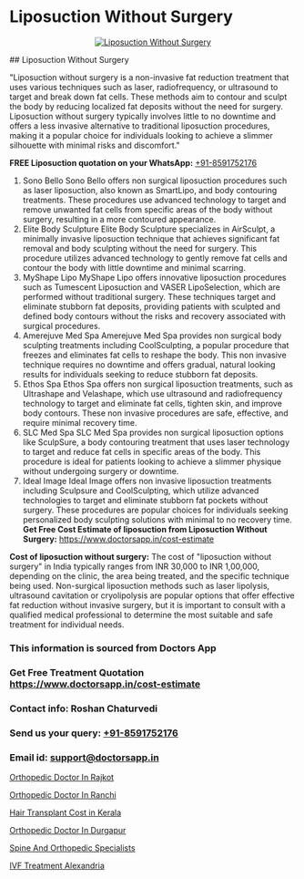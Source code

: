 # Liposuction Without Surgery

<p align="center">
  <a href="https://doctorsapp.co.in/uploads/treatment_image/liposuction.jpg">
    <img src="https://doctorsapp.co.in/treatment/liposuction" alt="Liposuction Without Surgery">
  </a>
</p>
## Liposuction Without Surgery

"Liposuction without surgery is a non-invasive fat reduction treatment that uses various techniques such as laser, radiofrequency, or ultrasound to target and break down fat cells. These methods aim to contour and sculpt the body by reducing localized fat deposits without the need for surgery. Liposuction without surgery typically involves little to no downtime and offers a less invasive alternative to traditional liposuction procedures, making it a popular choice for individuals looking to achieve a slimmer silhouette with minimal risks and discomfort."

**FREE Liposuction quotation on your WhatsApp:**  [+91-8591752176](https://api.whatsapp.com/send?phone=8591752176)

1) Sono Bello   Sono Bello offers non surgical liposuction procedures such as laser liposuction, also known as SmartLipo, and body contouring treatments. These procedures use advanced technology to target and remove unwanted fat cells from specific areas of the body without surgery, resulting in a more contoured appearance.
2) Elite Body Sculpture   Elite Body Sculpture specializes in AirSculpt, a minimally invasive liposuction technique that achieves significant fat removal and body sculpting without the need for surgery. This procedure utilizes advanced technology to gently remove fat cells and contour the body with little downtime and minimal scarring.
3) MyShape Lipo   MyShape Lipo offers innovative liposuction procedures such as Tumescent Liposuction and VASER LipoSelection, which are performed without traditional surgery. These techniques target and eliminate stubborn fat deposits, providing patients with sculpted and defined body contours without the risks and recovery associated with surgical procedures.
4) Amerejuve Med Spa   Amerejuve Med Spa provides non surgical body sculpting treatments including CoolSculpting, a popular procedure that freezes and eliminates fat cells to reshape the body. This non invasive technique requires no downtime and offers gradual, natural looking results for individuals seeking to reduce stubborn fat deposits.
5) Ethos Spa   Ethos Spa offers non surgical liposuction treatments, such as Ultrashape and Velashape, which use ultrasound and radiofrequency technology to target and eliminate fat cells, tighten skin, and improve body contours. These non invasive procedures are safe, effective, and require minimal recovery time.
6) SLC Med Spa   SLC Med Spa provides non surgical liposuction options like SculpSure, a body contouring treatment that uses laser technology to target and reduce fat cells in specific areas of the body. This procedure is ideal for patients looking to achieve a slimmer physique without undergoing surgery or downtime.
7) Ideal Image   Ideal Image offers non invasive liposuction treatments including Sculpsure and CoolSculpting, which utilize advanced technologies to target and eliminate stubborn fat pockets without surgery. These procedures are popular choices for individuals seeking personalized body sculpting solutions with minimal to no recovery time.
**Get Free Cost Estimate of liposuction from Liposuction Without Surgery:** https://www.doctorsapp.in/cost-estimate

**Cost of liposuction without surgery:**
The cost of "liposuction without surgery" in India typically ranges from INR 30,000 to INR 1,00,000, depending on the clinic, the area being treated, and the specific technique being used. Non-surgical liposuction methods such as laser lipolysis, ultrasound cavitation or cryolipolysis are popular options that offer effective fat reduction without invasive surgery, but it is important to consult with a qualified medical professional to determine the most suitable and safe treatment for individual needs.

### This information is sourced from Doctors App 
### Get Free Treatment Quotation https://www.doctorsapp.in/cost-estimate
### Contact info: Roshan Chaturvedi 
### Send us your query: [+91-8591752176](https://api.whatsapp.com/send?phone=8591752176) 
### Email id: support@doctorsapp.in

[Orthopedic Doctor In Rajkot](https://www.linkedin.com/pulse/orthopedic-doctor-rajkot-knee-replacement-treatment-lesee?trackingId=eJOOiO8crcG8xnq%2BqgFZvA%3D%3D&lipi=urn%3Ali%3Apage%3Ad_flagship3_company_admin%3B%2FMzkEXxJRqGf2zEVBOlEsA%3D%3D)

[Orthopedic Doctor In Ranchi](https://www.linkedin.com/pulse/orthopedic-doctor-ranchi-doctorsapp-khulna-ga69e?trackingId=v5P4mtlFklB1Pj2Q9mxt0g%3D%3D&lipi=urn%3Ali%3Apage%3Ad_flagship3_company_admin%3BEfzsr1%2BmQ6eR1XkJR7MU1A%3D%3D)

[Hair Transplant Cost in Kerala](https://medium.com/@akashbhatt14/hair-transplant-cost-in-kerala-591879fbb554)

[Orthopedic Doctor In Durgapur](https://medium.com/@devenderrathi97/orthopedic-doctor-in-durgapur-a42d10c31574)

[Spine And Orthopedic Specialists](https://doctors-apps.github.io/doctorsapp/spine-and-orthopedic-specialists)

[IVF Treatment Alexandria](https://doctors-apps.github.io/doctorsapp/ivf-treatment-alexandria)

